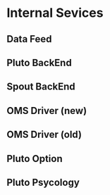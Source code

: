 # Internal Sevices

## Data Feed
## Pluto BackEnd
## Spout BackEnd
## OMS Driver (new)
## OMS Driver (old)
## Pluto Option
## Pluto Psycology 